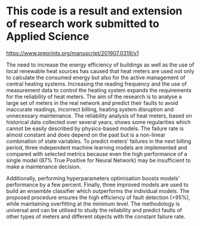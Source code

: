 # This code is a result and extension of research work submitted to Applied Science

https://www.preprints.org/manuscript/201907.0319/v1

The need to increase the energy efficiency of buildings as well as the use of local renewable heat sources has caused that heat meters are used not only to calculate the consumed energy but also for the active management of central heating systems. Increasing the reading frequency and the use of measurement data to control the heating system expands the requirements for the reliability of heat meters. The aim of the research is to analyse a large set of meters in the real network and predict their faults to avoid inaccurate readings, incorrect billing, heating system disruption and unnecessary maintenance. The reliability analysis of heat meters, based on historical data collected over several years, shows some regularities which cannot be easily described by physics-based models.  The failure rate is almost constant and does depend on the past but is a non-linear combination of state variables. To predict meters’ failures in the next billing period, three independent machine learning models are implemented and compared with selected metrics because even the high performance of a single model (87% True Positive for Neural Network) may be insufficient to make a maintenance decision. 

Additionally,  performing  hyperparameters  optimisation  boosts  models’  performance by a few percent.  Finally, three improved models are used to build an ensemble classifier which outperforms the individual models. The proposed procedure ensures the high efficiency of fault detection (>95%), while maintaining overfitting at the minimum level. The methodology is universal and can be utilised to study the reliability and predict faults of other types of meters and different objects with the constant failure rate.
